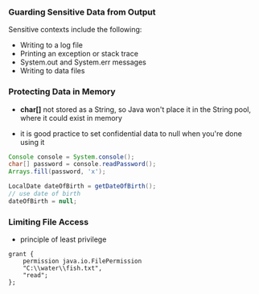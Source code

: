 <h3>Guarding Sensitive Data from Output</h3>

Sensitive contexts include the following:

- Writing to a log file
- Printing an exception or stack trace
- System.out and System.err messages
- Writing to data files

<h3>Protecting Data in Memory</h3>

- <b>char[]</b> not stored as a String, so Java won't place it in the String pool, where it could exist in memory

- it is good practice to set confidential data to null when you're done using it

```java
Console console = System.console();
char[] password = console.readPassword();
Arrays.fill(password, 'x');

LocalDate dateOfBirth = getDateOfBirth();
// use date of birth
dateOfBirth = null;
```

<h3>Limiting File Access</h3>

- principle of least privilege

```properties
grant {
    permission java.io.FilePermission
    "C:\\water\\fish.txt",
    "read";
};
```
